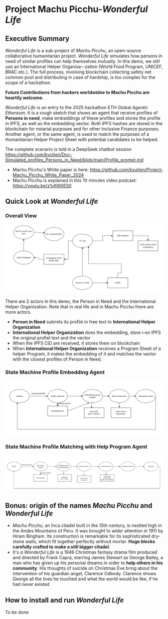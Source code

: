 # Project Machu Picchu-*Wonderful Life*
## Executive Summary
*Wonderful Life* is a sub-project of *Machu Picchu*, an open-source collaborative humanitarian project. *Wonderful Life* simulates how persons in need of similar profiles can help themselves mutually. In this demo, we still use an International Helper Organisa--zation (World Food Program, UNICEF, BRAC etc.). The full process, involving blockchain collecting safety net common pool and distributing in case of hardship, is too complex for the scope of a hackathon.

**Future Contributions from hackers worldwidxe to Machu Picchu are heartily welcome.**

*Wonderful Life* is an entry to the 2025 hackathon ETH Global *Agentic Ethereum*. It is a rough sketch that shows an agent that receive profiles of **Persons in need**, make embeddings of these profiles and stores the profile in IPFS, as well as the embedding vector. Both IPFS hashes are stored in the blockchain for notarial purposes and for other Inclusive Finance purposes. Another agent, or the same agent, is used to match the purposes of a Humanitarian Helper Project Sheet with potential candidates to be helped.

The complete scenario is told in a DeepSeek chatbot session https://github.com/kvutien/Doc-Simulated_profiles_Persons_in_Need/blob/main/Profile_prompt.md

- Machu Picchu's White paper is here: https://github.com/kvutien/Project-Machu_Picchu_White_Paper_2024
- Machu Picchu is explained in this 10 minutes video podcast: https://youtu.be/z1ylfi60ES0

## Quick Look at *Wonderful Life*
### Overall View
![Overall View](./images/wonderful_life_overall.png)

There are 2 actors in this demo, the Person in Need and the International Helper Organization. Note that in real life and in Machu Picchu there are more actors.
- **Person in Need** submits its profile in free text to **International Helper Organization**
- **International Helper Organization** does the embedding, store i-on IPFS the original profiel text and the vector
- When the IPFS CID are received, it stores them on blockchain
- When **International Helper Organization** receives a Program Sheet of a helper Program, it makes the embedding of it and matches the vector with the closest profiles of Person in Need.


### State Machine Profile Embedding Agent
![Embedding State Machine](./images/wonderful_life_states1.png)
### State Machine Profile Matching with Help Program Agent
![matching State Machine](./images/wonderful_life_states2.png)

## Bonus: origin of the names *Machu Picchu* and *Wonderful Life*
- *Machu Picchu*, an Inca citadel built in the 15th century, is nestled high in the Andes Mountains of Peru. It was brought to wider attention in 1911 by Hiram Bingham. Its construction is remarkable for its sophisticated dry-stone walls, which fit together perfectly without mortar. **Huge blocks carefully crafted to make a still bigger citadel**.
- *It's a Wonderful Life* is a 1946 Christmas fantasy drama film produced and directed by Frank Capra, starring James Stewart as George Bailey, a man who has given up his personal dreams in order to **help others in his community**. His thoughts of suicide on Christmas Eve bring about the intervention of his guardian angel, Clarence Odbody. Clarence shows George all the lives he touched and what the world would be like, if he had never existed

## How to install and run *Wonderful Life*
To be done